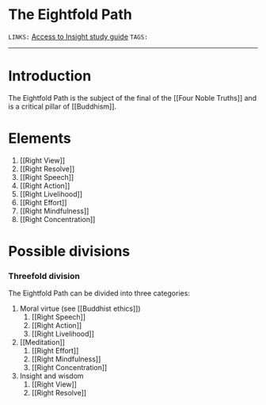 # The Eightfold Path
`LINKS:` [Access to Insight study guide](https://www.accesstoinsight.org/ptf/dhamma/index.html)
`TAGS:` 

---
# Introduction
The Eightfold Path is the subject of the final of the [[Four Noble Truths]] and is a critical pillar of [[Buddhism]]. 

# Elements
1. [[Right View]]
2. [[Right Resolve]]
3. [[Right Speech]]
4. [[Right Action]]
5. [[Right Livelihood]]
6. [[Right Effort]]
7. [[Right Mindfulness]]
8. [[Right Concentration]]

# Possible divisions
### Threefold division
The Eightfold Path can be divided into three categories:
1. Moral virtue (see [[Buddhist ethics]])
	1. [[Right Speech]]
	2. [[Right Action]]
	3. [[Right Livelihood]]
2. [[Meditation]]
	1. [[Right Effort]]
	2. [[Right Mindfulness]]
	3. [[Right Concentration]]
3. Insight and wisdom
	1. [[Right View]]
	2. [[Right Resolve]]